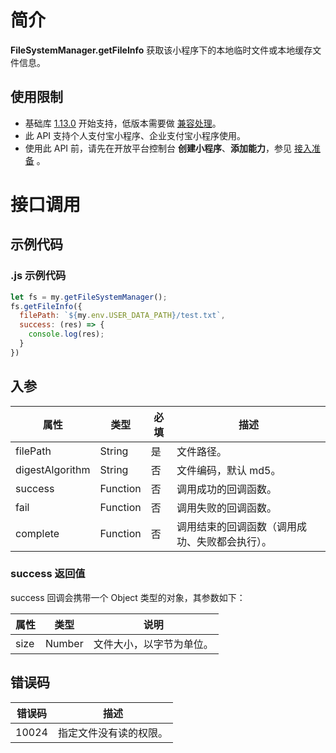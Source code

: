 
# 简介
**FileSystemManager.getFileInfo** 获取该小程序下的本地临时文件或本地缓存文件信息。

## 使用限制

- 基础库 [1.13.0](https://opendocs.alipay.com/mini/framework/lib) 开始支持，低版本需要做 [兼容处理](https://opendocs.alipay.com/mini/framework/compatibility)。
- 此 API 支持个人支付宝小程序、企业支付宝小程序使用。
- 使用此 API 前，请先在开放平台控制台 **创建小程序**、**添加能力**，参见 [接入准备](https://opendocs.alipay.com/mini/02pk4y) 。

# 接口调用

## 示例代码

### .js 示例代码
```javascript
let fs = my.getFileSystemManager();
fs.getFileInfo({
  filePath: `${my.env.USER_DATA_PATH}/test.txt`,
  success: (res) => {
    console.log(res);
  }
})
```

## 入参
| **属性** | **类型** | **必填** | **描述** |
| --- | --- | --- | --- |
| filePath | String | 是 | 文件路径。 |
| digestAlgorithm | String | 否 | 文件编码，默认 md5。 |
| success | Function | 否 | 调用成功的回调函数。 |
| fail | Function | 否 | 调用失败的回调函数。 |
| complete | Function | 否 | 调用结束的回调函数（调用成功、失败都会执行）。 |


### success 返回值
success 回调会携带一个 Object 类型的对象，其参数如下：

| **属性** | **类型** | **说明** |
| --- | --- | --- |
| size | Number | 文件大小，以字节为单位。 |


## 错误码
| **错误码** | **描述** |
| --- | --- |
| 10024 | 指定文件没有读的权限。 |

